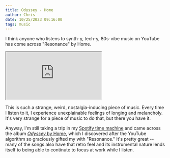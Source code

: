 ```yaml
---
title: Odyssey - Home
author: Chris
date: 10/25/2023 09:16:00 
tags: music
---
```


I think anyone who listens to synth-y, tech-y, 80s-vibe music on YouTube has come across "Resonance" by Home.

<iframe src=https://www.youtube.com/embed/8GW6sLrK40k?si=5ctc6uCcsEU6yg-G></iframe>

This is such a strange, weird, nostalgia-inducing piece of music. Every time I listen to it, I experience unexplainable feelings of longing and melancholy. It's very strange for a piece of music to do that, but there you have it.

Anyway, I'm still taking a trip in my [Spotify time machine](https://cbaca.blog/spotify-the-time-machine.html) and came across the album [*Odyssey* by Home](https://open.spotify.com/album/2Nz9gdj35Unk1AbfL8Igmx?si=azvxpfevQoumuccsolhM_A), which I discovered after the YouTube algorithm so graciously gifted my with "Resonance." It's pretty great -- many of the songs also have that retro feel and its instrumental nature lends itself to being able to continute to focus at work while I listen.
